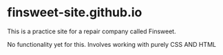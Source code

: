# finsweet-site.github.io
This is a practice site for a repair company called Finsweet. 

No functionality yet for this. Involves working with purely CSS AND HTML
